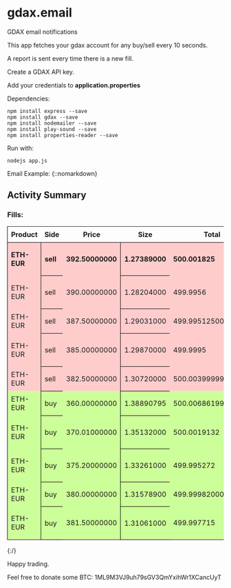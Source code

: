 # gdax.email
GDAX email notifications

This app fetches your gdax account for any buy/sell every 10 seconds.

A report is sent every time there is a new fill.

Create a GDAX API key.

Add your credentials to **application.properties** 

Dependencies:
```
npm install express --save
npm install gdax --save
npm install nodemailer --save
npm install play-sound --save
npm install properties-reader --save
```

Run with:
```
nodejs app.js
```

Email Example:
{::nomarkdown}

<h2>Activity Summary</h2>
<h3>Fills:</h3>
<table cellspacing="0" style="border-top: solid 1px =
#000000;border-left: solid 1px #000000;">
<tr><th style="border-right: =
   solid 1px #000000;border-bottom: solid 1px #000000;background-color: =
   #aaaaaa;padding:8px;">Product</th><th style="border-right: solid 1px =
   #000000;border-bottom: solid 1px #000000;background-color: =
   #aaaaaa;padding:8px;">Side</th><th style="border-right: solid 1px =
   #000000;border-bottom: solid 1px #000000;background-color: =
   #aaaaaa;padding:8px;">Price</th><th style="border-right: solid 1px =
   #000000;border-bottom: solid 1px #000000;background-color: =
   #aaaaaa;padding:8px;">Size</th><th style="border-right: solid 1px =
   #000000;border-bottom: solid 1px #000000;background-color: =
   #aaaaaa;padding:8px;">Total</th><th style="border-right: solid 1px =
   #000000;border-bottom: solid 1px #000000;background-color: =
   #aaaaaa;padding:8px;">Time</th>
</tr>
<tr style="background-color:#ffcccc;font-weight: bold;"=
   ><td style="border-right: solid 1px #000000;border-bottom: solid 1px =
   #000000;padding:8px;">ETH-EUR</td><td style="border-right: solid 1px =
   #000000;border-bottom: solid 1px #000000;padding:8px;">sell</td><td =
   style="border-right: solid 1px #000000;border-bottom: solid 1px =
   #000000;padding:8px;">392.50000000</td><td style="border-right: solid 1px=
   #000000;border-bottom: solid 1px #000000;padding:8px;">1.27389000</td><td =
   style="border-right: solid 1px #000000;border-bottom: solid 1px =
   #000000;padding:8px;">500.001825</td><td style="border-right: solid 1px =
   #000000;border-bottom: solid 1px #000000;padding:8px;">2017-12-08T09:48:00.=
   437Z</td>
</tr>
<tr style="background-color:#ffcccc;"><td =
   style="border-right: solid 1px #000000;border-bottom: solid 1px =
   #000000;padding:8px;">ETH-EUR</td><td style="border-right: solid 1px =
   #000000;border-bottom: solid 1px #000000;padding:8px;">sell</td><td =
   style="border-right: solid 1px #000000;border-bottom: solid 1px =
   #000000;padding:8px;">390.00000000</td><td style="border-right: solid 1px=
   #000000;border-bottom: solid 1px #000000;padding:8px;">1.28204000</td><td =
   style="border-right: solid 1px #000000;border-bottom: solid 1px =
   #000000;padding:8px;">499.9956</td><td style="border-right: solid 1px =
   #000000;border-bottom: solid 1px #000000;padding:8px;">2017-12-08T09:41:28.=
   546Z</td>
</tr>
<tr style="background-color:#ffcccc;"><td =
   style="border-right: solid 1px #000000;border-bottom: solid 1px =
   #000000;padding:8px;">ETH-EUR</td><td style="border-right: solid 1px =
   #000000;border-bottom: solid 1px #000000;padding:8px;">sell</td><td =
   style="border-right: solid 1px #000000;border-bottom: solid 1px =
   #000000;padding:8px;">387.50000000</td><td style="border-right: solid 1px=
   #000000;border-bottom: solid 1px #000000;padding:8px;">1.29031000</td><td =
   style="border-right: solid 1px #000000;border-bottom: solid 1px =
   #000000;padding:8px;">499.99512500000003</td><td style="border-right: =
   solid 1px #000000;border-bottom: solid 1px #000000;padding:8px;">2017-12-08=
   T08:55:43.354Z</td>
</tr>
<tr style="background-color:#ffcccc;"><td =
   style="border-right: solid 1px #000000;border-bottom: solid 1px =
   #000000;padding:8px;">ETH-EUR</td><td style="border-right: solid 1px =
   #000000;border-bottom: solid 1px #000000;padding:8px;">sell</td><td =
   style="border-right: solid 1px #000000;border-bottom: solid 1px =
   #000000;padding:8px;">385.00000000</td><td style="border-right: solid 1px=
   #000000;border-bottom: solid 1px #000000;padding:8px;">1.29870000</td><td =
   style="border-right: solid 1px #000000;border-bottom: solid 1px =
   #000000;padding:8px;">499.9995</td><td style="border-right: solid 1px =
   #000000;border-bottom: solid 1px #000000;padding:8px;">2017-12-08T08:37:34.=
   103Z</td>
</tr>
<tr style="background-color:#ffcccc;"><td =
   style="border-right: solid 1px #000000;border-bottom: solid 1px =
   #000000;padding:8px;">ETH-EUR</td><td style="border-right: solid 1px =
   #000000;border-bottom: solid 1px #000000;padding:8px;">sell</td><td =
   style="border-right: solid 1px #000000;border-bottom: solid 1px =
   #000000;padding:8px;">382.50000000</td><td style="border-right: solid 1px=
   #000000;border-bottom: solid 1px #000000;padding:8px;">1.30720000</td><td =
   style="border-right: solid 1px #000000;border-bottom: solid 1px =
   #000000;padding:8px;">500.00399999999996</td><td style="border-right: =
   solid 1px #000000;border-bottom: solid 1px #000000;padding:8px;">2017-12-08=
   T05:27:41.286Z</td>
</tr>
<tr style="background-color:#ccff99;"><td =
   style="border-right: solid 1px #000000;border-bottom: solid 1px =
   #000000;padding:8px;">ETH-EUR</td><td style="border-right: solid 1px =
   #000000;border-bottom: solid 1px #000000;padding:8px;">buy</td><td =
   style="border-right: solid 1px #000000;border-bottom: solid 1px =
   #000000;padding:8px;">360.00000000</td><td style="border-right: solid 1px=
   #000000;border-bottom: solid 1px #000000;padding:8px;">1.38890795</td><td =
   style="border-right: solid 1px #000000;border-bottom: solid 1px =
   #000000;padding:8px;">500.00686199999996</td><td style="border-right: =
   solid 1px #000000;border-bottom: solid 1px #000000;padding:8px;">2017-12-07=
   T17:30:49.782Z</td>
</tr>
<tr style="background-color:#ccff99;"><td =
   style="border-right: solid 1px #000000;border-bottom: solid 1px =
   #000000;padding:8px;">ETH-EUR</td><td style="border-right: solid 1px =
   #000000;border-bottom: solid 1px #000000;padding:8px;">buy</td><td =
   style="border-right: solid 1px #000000;border-bottom: solid 1px =
   #000000;padding:8px;">370.01000000</td><td style="border-right: solid 1px=
   #000000;border-bottom: solid 1px #000000;padding:8px;">1.35132000</td><td =
   style="border-right: solid 1px #000000;border-bottom: solid 1px =
   #000000;padding:8px;">500.0019132</td><td style="border-right: solid 1px =
   #000000;border-bottom: solid 1px #000000;padding:8px;">2017-12-07T15:59:16.=
   352Z</td>
</tr>
<tr style="background-color:#ccff99;"><td =
   style="border-right: solid 1px #000000;border-bottom: solid 1px =
   #000000;padding:8px;">ETH-EUR</td><td style="border-right: solid 1px =
   #000000;border-bottom: solid 1px #000000;padding:8px;">buy</td><td =
   style="border-right: solid 1px #000000;border-bottom: solid 1px =
   #000000;padding:8px;">375.20000000</td><td style="border-right: solid 1px=
   #000000;border-bottom: solid 1px #000000;padding:8px;">1.33261000</td><td =
   style="border-right: solid 1px #000000;border-bottom: solid 1px =
   #000000;padding:8px;">499.995272</td><td style="border-right: solid 1px =
   #000000;border-bottom: solid 1px #000000;padding:8px;">2017-12-07T15:37:09.=
   358Z</td>
</tr>
<tr style="background-color:#ccff99;"><td =
   style="border-right: solid 1px #000000;border-bottom: solid 1px =
   #000000;padding:8px;">ETH-EUR</td><td style="border-right: solid 1px =
   #000000;border-bottom: solid 1px #000000;padding:8px;">buy</td><td =
   style="border-right: solid 1px #000000;border-bottom: solid 1px =
   #000000;padding:8px;">380.00000000</td><td style="border-right: solid 1px=
   #000000;border-bottom: solid 1px #000000;padding:8px;">1.31578900</td><td =
   style="border-right: solid 1px #000000;border-bottom: solid 1px =
   #000000;padding:8px;">499.99982000000006</td><td style="border-right: =
   solid 1px #000000;border-bottom: solid 1px #000000;padding:8px;">2017-12-07=
   T15:22:25.481Z</td>
</tr>
<tr style="background-color:#ccff99;"><td =
   style="border-right: solid 1px #000000;border-bottom: solid 1px =
   #000000;padding:8px;">ETH-EUR</td><td style="border-right: solid 1px =
   #000000;border-bottom: solid 1px #000000;padding:8px;">buy</td><td =
   style="border-right: solid 1px #000000;border-bottom: solid 1px =
   #000000;padding:8px;">381.50000000</td><td style="border-right: solid 1px=
   #000000;border-bottom: solid 1px #000000;padding:8px;">1.31061000</td><td =
   style="border-right: solid 1px #000000;border-bottom: solid 1px =
   #000000;padding:8px;">499.997715</td><td style="border-right: solid 1px =
   #000000;border-bottom: solid 1px #000000;padding:8px;">2017-12-07T14:53:18.=
   649Z</td>
</tr>
</table>
{:/}

Happy trading.

Feel free to donate some BTC:
1ML9M3VJ9uh79sGV3QmYxihWr1XCancUyT

